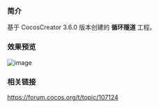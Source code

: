 ### 简介
基于 CocosCreator 3.6.0 版本创建的 **循环隧道** 工程。

### 效果预览
![image](../../../gif/202206/2022060203.gif)

### 相关链接
https://forum.cocos.org/t/topic/107124